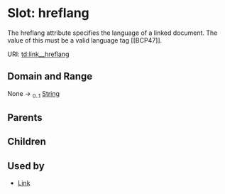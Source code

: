 
# Slot: hreflang

The hreflang attribute specifies the language of a linked document. The value of this must be a valid language tag [[BCP47]].

URI: [td:link__hreflang](https://www.w3.org/2019/wot/td#link__hreflang)


## Domain and Range

None &#8594;  <sub>0..1</sub> [String](types/String.md)

## Parents


## Children


## Used by

 * [Link](Link.md)

